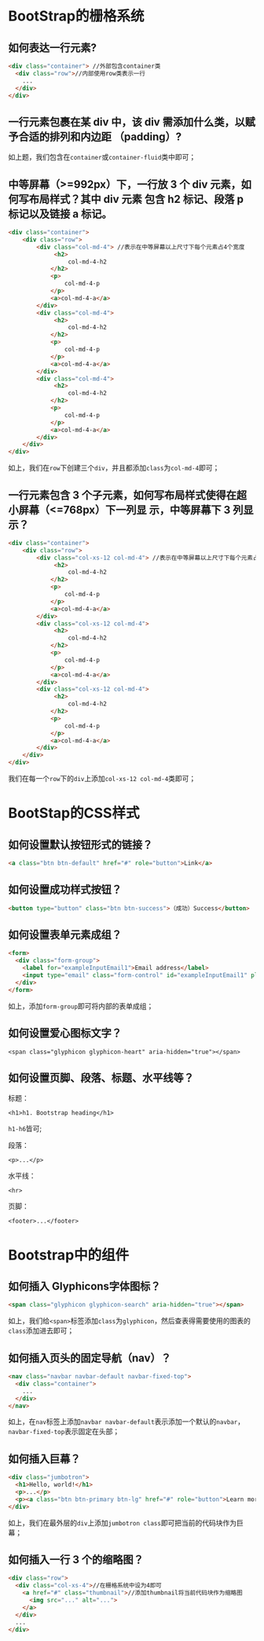 # BootStrap的栅格系统

## 如何表达一行元素?

~~~html
<div class="container"> //外部包含container类
  <div class="row">//内部使用row类表示一行
    ...
  </div>
</div>
~~~

##  一行元素包裹在某 div 中，该 div 需添加什么类，以赋予合适的排列和内边距 （padding）?

如上题，我们包含在`container`或`container-fluid`类中即可；

## 中等屏幕（>=992px）下，一行放 3 个 div 元素，如何写布局样式？其中 div 元素 包含 h2 标记、段落 p 标记以及链接 a 标记。

```html
<div class="container">
    <div class="row">
        <div class="col-md-4"> //表示在中等屏幕以上尺寸下每个元素占4个宽度
             <h2>
                 col-md-4-h2
            </h2>
            <p>
                col-md-4-p
            </p>
            <a>col-md-4-a</a>
        </div>
        <div class="col-md-4">
             <h2>
                 col-md-4-h2
            </h2>
            <p>
                col-md-4-p
            </p>
            <a>col-md-4-a</a>
        </div>
        <div class="col-md-4">
             <h2>
                 col-md-4-h2
            </h2>
            <p>
                col-md-4-p
            </p>
            <a>col-md-4-a</a>
        </div>
    </div>
</div>
```

如上，我们在`row`下创建三个`div`，并且都添加`class`为`col-md-4`即可；

## 一行元素包含 3 个子元素，如何写布局样式使得在超小屏幕（<=768px）下一列显 示，中等屏幕下 3 列显示？

~~~html
<div class="container">
    <div class="row">
        <div class="col-xs-12 col-md-4"> //表示在中等屏幕以上尺寸下每个元素占4个宽度
             <h2>
                 col-md-4-h2
            </h2>
            <p>
                col-md-4-p
            </p>
            <a>col-md-4-a</a>
        </div>
        <div class="col-xs-12 col-md-4">
             <h2>
                 col-md-4-h2
            </h2>
            <p>
                col-md-4-p
            </p>
            <a>col-md-4-a</a>
        </div>
        <div class="col-xs-12 col-md-4">
             <h2>
                 col-md-4-h2
            </h2>
            <p>
                col-md-4-p
            </p>
            <a>col-md-4-a</a>
        </div>
    </div>
</div>
~~~

我们在每一个`row`下的`div`上添加`col-xs-12 col-md-4`类即可；

# BootStap的CSS样式

##  如何设置默认按钮形式的链接？

~~~html
<a class="btn btn-default" href="#" role="button">Link</a>
~~~

## 如何设置成功样式按钮？

~~~html
<button type="button" class="btn btn-success">（成功）Success</button>
~~~

## 如何设置表单元素成组？

~~~html
<form>
  <div class="form-group">
    <label for="exampleInputEmail1">Email address</label>
    <input type="email" class="form-control" id="exampleInputEmail1" placeholder="Email">
  </div>
</form>
~~~

如上，添加`form-group`即可将内部的表单成组；

## 如何设置爱心图标文字？

~~~
<span class="glyphicon glyphicon-heart" aria-hidden="true"></span>
~~~

## 如何设置页脚、段落、标题、水平线等？

标题：

~~~
<h1>h1. Bootstrap heading</h1>
~~~

`h1-h6`皆可;

段落：

```
<p>...</p>
```

水平线：

```
<hr>
```

页脚：

```
<footer>...</footer>
```

# Bootstrap中的组件

## 如何插入 Glyphicons字体图标？

~~~html
<span class="glyphicon glyphicon-search" aria-hidden="true"></span>
~~~

如上，我们给`<span>`标签添加`class`为`glyphicon`，然后查表得需要使用的图表的`class`添加进去即可；

## 如何插入页头的固定导航（nav）？

```html
<nav class="navbar navbar-default navbar-fixed-top">
  <div class="container">
    ...
  </div>
</nav>
```

如上，在`nav`标签上添加`navbar navbar-default`表示添加一个默认的`navbar`，`navbar-fixed-top`表示固定在头部；

## 如何插入巨幕？

~~~html
<div class="jumbotron">
  <h1>Hello, world!</h1>
  <p>...</p>
  <p><a class="btn btn-primary btn-lg" href="#" role="button">Learn more</a></p>
</div>
~~~

如上，我们在最外层的`div`上添加`jumbotron class`即可把当前的代码块作为巨幕；

## 如何插入一行 3 个的缩略图？

~~~html
<div class="row">
  <div class="col-xs-4">//在栅格系统中设为4即可
    <a href="#" class="thumbnail">//添加thumbnail将当前代码块作为缩略图
      <img src="..." alt="...">
    </a>
  </div>
  ...
</div>
~~~

